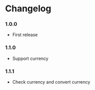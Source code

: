 # Changelog

### 1.0.0
*   First release
### 1.1.0
*   Support currency
### 1.1.1
*   Check currency and convert currency